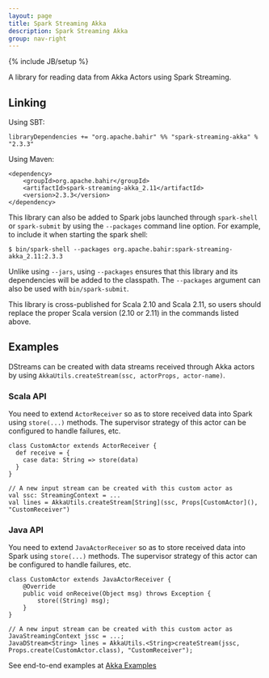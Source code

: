 ```yaml
---
layout: page
title: Spark Streaming Akka
description: Spark Streaming Akka
group: nav-right
---
```

<!--
{% comment %}
Licensed to the Apache Software Foundation (ASF) under one or more
contributor license agreements.  See the NOTICE file distributed with
this work for additional information regarding copyright ownership.
The ASF licenses this file to you under the Apache License, Version 2.0
(the "License"); you may not use this file except in compliance with
the License.  You may obtain a copy of the License at

http://www.apache.org/licenses/LICENSE-2.0

Unless required by applicable law or agreed to in writing, software
distributed under the License is distributed on an "AS IS" BASIS,
WITHOUT WARRANTIES OR CONDITIONS OF ANY KIND, either express or implied.
See the License for the specific language governing permissions and
limitations under the License.
{% endcomment %}
-->

{% include JB/setup %}

A library for reading data from Akka Actors using Spark Streaming. 

## Linking

Using SBT:

    libraryDependencies += "org.apache.bahir" %% "spark-streaming-akka" % "2.3.3"

Using Maven:

    <dependency>
        <groupId>org.apache.bahir</groupId>
        <artifactId>spark-streaming-akka_2.11</artifactId>
        <version>2.3.3</version>
    </dependency>

This library can also be added to Spark jobs launched through `spark-shell` or `spark-submit` by using the `--packages` command line option.
For example, to include it when starting the spark shell:

    $ bin/spark-shell --packages org.apache.bahir:spark-streaming-akka_2.11:2.3.3

Unlike using `--jars`, using `--packages` ensures that this library and its dependencies will be added to the classpath.
The `--packages` argument can also be used with `bin/spark-submit`.

This library is cross-published for Scala 2.10 and Scala 2.11, so users should replace the proper Scala version (2.10 or 2.11) in the commands listed above.

## Examples

DStreams can be created with data streams received through Akka actors by using `AkkaUtils.createStream(ssc, actorProps, actor-name)`.

### Scala API

You need to extend `ActorReceiver` so as to store received data into Spark using `store(...)` methods. The supervisor strategy of
this actor can be configured to handle failures, etc.

    class CustomActor extends ActorReceiver {
      def receive = {
        case data: String => store(data)
      }
    }

    // A new input stream can be created with this custom actor as
    val ssc: StreamingContext = ...
    val lines = AkkaUtils.createStream[String](ssc, Props[CustomActor](), "CustomReceiver")

### Java API

You need to extend `JavaActorReceiver` so as to store received data into Spark using `store(...)` methods. The supervisor strategy of
this actor can be configured to handle failures, etc.

    class CustomActor extends JavaActorReceiver {
        @Override
        public void onReceive(Object msg) throws Exception {
            store((String) msg);
        }
    }

    // A new input stream can be created with this custom actor as
    JavaStreamingContext jssc = ...;
    JavaDStream<String> lines = AkkaUtils.<String>createStream(jssc, Props.create(CustomActor.class), "CustomReceiver");

See end-to-end examples at [Akka Examples](https://github.com/apache/bahir/tree/master/streaming-akka/examples)

